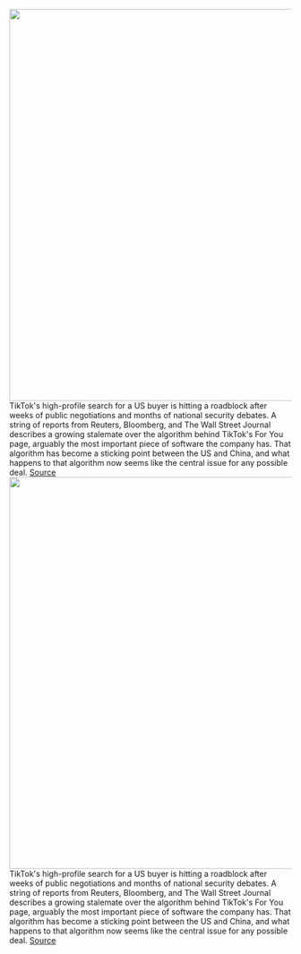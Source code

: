 <img src='https://cdn.vox-cdn.com/thumbor/_cCfE9IrLAbmfuLJ6HAZhq79LkY=/0x0:2040x1360/1200x800/filters:focal(857x517:1183x843)/cdn.vox-cdn.com/uploads/chorus_image/image/67343342/acastro_200713_1777_tikTok_0002.0.0.jpg' width='700px' /><br/>
TikTok's high-profile search for a US buyer is hitting a roadblock after weeks of public negotiations and months of national security debates. A string of reports from Reuters, Bloomberg, and The Wall Street Journal describes a growing stalemate over the algorithm behind TikTok's For You page, arguably the most important piece of software the company has. That algorithm has become a sticking point between the US and China, and what happens to that algorithm now seems like the central issue for any possible deal.
<a href='https://www.theverge.com/2020/9/2/21418496/tiktok-for-you-page-algorithm-deal-us-china-trump-microsoft'> Source <a/><img src='https://cdn.vox-cdn.com/thumbor/_cCfE9IrLAbmfuLJ6HAZhq79LkY=/0x0:2040x1360/1200x800/filters:focal(857x517:1183x843)/cdn.vox-cdn.com/uploads/chorus_image/image/67343342/acastro_200713_1777_tikTok_0002.0.0.jpg' width='700px' /><br/>
TikTok's high-profile search for a US buyer is hitting a roadblock after weeks of public negotiations and months of national security debates. A string of reports from Reuters, Bloomberg, and The Wall Street Journal describes a growing stalemate over the algorithm behind TikTok's For You page, arguably the most important piece of software the company has. That algorithm has become a sticking point between the US and China, and what happens to that algorithm now seems like the central issue for any possible deal.
<a href='https://www.theverge.com/2020/9/2/21418496/tiktok-for-you-page-algorithm-deal-us-china-trump-microsoft'> Source <a/>